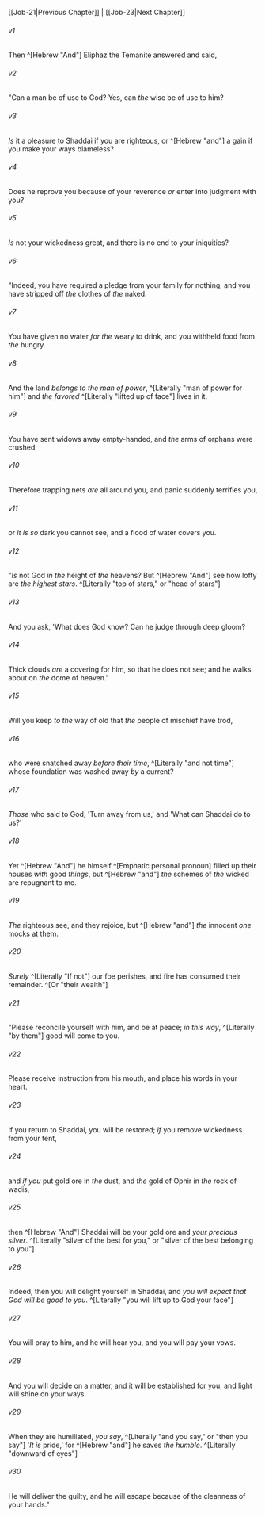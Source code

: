 ﻿---
aliases:
  - Job 22
---

[[Job-21|Previous Chapter]] | [[Job-23|Next Chapter]]

###### v1
Then ^[Hebrew "And"] Eliphaz the Temanite answered and said,

###### v2
"Can a man be of use to God?
Yes, can _the_ wise be of use to him?

###### v3
_Is_ it a pleasure to Shaddai if you are righteous,
or ^[Hebrew "and"] a gain if you make your ways blameless?

###### v4
Does he reprove you because of your reverence
_or_ enter into judgment with you?

###### v5
_Is_ not your wickedness great,
and there is no end to your iniquities?

###### v6
"Indeed, you have required a pledge from your family for nothing,
and you have stripped off _the_ clothes of _the_ naked.

###### v7
You have given no water _for the_ weary to drink,
and you withheld food from _the_ hungry.

###### v8
And the land _belongs to the man of power_, ^[Literally "man of power for him"]
and _the favored_ ^[Literally "lifted up of face"] lives in it.

###### v9
You have sent widows away empty-handed,
and _the_ arms of orphans were crushed.

###### v10
Therefore trapping nets _are_ all around you,
and panic suddenly terrifies you,

###### v11
or _it is so_ dark you cannot see,
and a flood of water covers you.

###### v12
"_Is_ not God _in the_ height of _the_ heavens?
But ^[Hebrew "And"] see how lofty are _the highest stars_. ^[Literally "top of stars," or "head of stars"]

###### v13
And you ask, 'What does God know?
Can he judge through deep gloom?

###### v14
Thick clouds _are_ a covering for him, so that he does not see;
and he walks about on _the_ dome of heaven.'

###### v15
Will you keep _to the_ way of old
that _the_ people of mischief have trod,

###### v16
who were snatched away _before their time_, ^[Literally "and not time"]
whose foundation was washed away _by_ a current?

###### v17
_Those_ who said to God, 'Turn away from us,'
and 'What can Shaddai do to us?'

###### v18
Yet ^[Hebrew "And"] he himself ^[Emphatic personal pronoun] filled up their houses _with_ good _things_,
but ^[Hebrew "and"] _the_ schemes of _the_ wicked are repugnant to me.

###### v19
_The_ righteous see, and they rejoice,
but ^[Hebrew "and"] _the_ innocent _one_ mocks at them.

###### v20
_Surely_ ^[Literally "If not"] our foe perishes,
and fire has consumed their remainder. ^[Or "their wealth"]

###### v21
"Please reconcile yourself with him,
and be at peace; _in this way_, ^[Literally "by them"] good will come to you.

###### v22
Please receive instruction from his mouth,
and place his words in your heart.

###### v23
If you return to Shaddai, you will be restored;
_if_ you remove wickedness from your tent,

###### v24
and _if you_ put gold ore in _the_ dust,
and _the_ gold of Ophir in _the_ rock of wadis,

###### v25
then ^[Hebrew "And"] Shaddai will be your gold ore
and _your precious silver_. ^[Literally "silver of the best for you," or "silver of the best belonging to you"]

###### v26
Indeed, then you will delight yourself in Shaddai,
and _you will expect that God will be good to you_. ^[Literally "you will lift up to God your face"]

###### v27
You will pray to him, and he will hear you,
and you will pay your vows.

###### v28
And you will decide on a matter, and it will be established for you,
and light will shine on your ways.

###### v29
When they are humiliated, _you say_, ^[Literally "and you say," or "then you say"] '_It is_ pride,'
for ^[Hebrew "and"] he saves _the humble_. ^[Literally "downward of eyes"]

###### v30
He will deliver the guilty,
and he will escape because of the cleanness of your hands."